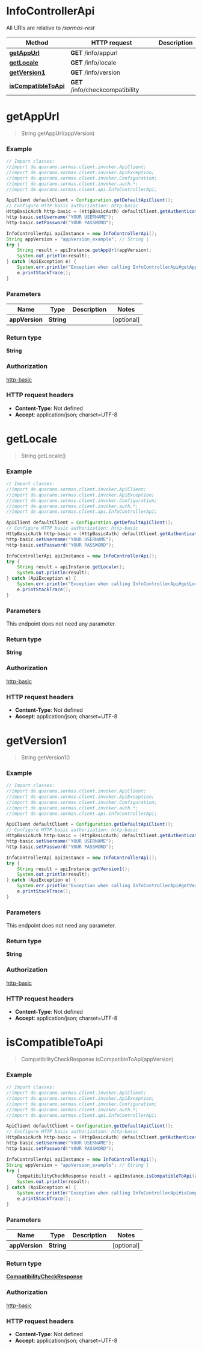 # InfoControllerApi

All URIs are relative to _/sormas-rest_

| Method                                                          | HTTP request                     | Description |
| --------------------------------------------------------------- | -------------------------------- | ----------- |
| [**getAppUrl**](InfoControllerApi.md#getAppUrl)                 | **GET** /info/appurl             |
| [**getLocale**](InfoControllerApi.md#getLocale)                 | **GET** /info/locale             |
| [**getVersion1**](InfoControllerApi.md#getVersion1)             | **GET** /info/version            |
| [**isCompatibleToApi**](InfoControllerApi.md#isCompatibleToApi) | **GET** /info/checkcompatibility |

<a name="getAppUrl"></a>

# **getAppUrl**

> String getAppUrl(appVersion)

### Example

```java
// Import classes:
//import de.quarano.sormas.client.invoker.ApiClient;
//import de.quarano.sormas.client.invoker.ApiException;
//import de.quarano.sormas.client.invoker.Configuration;
//import de.quarano.sormas.client.invoker.auth.*;
//import de.quarano.sormas.client.api.InfoControllerApi;

ApiClient defaultClient = Configuration.getDefaultApiClient();
// Configure HTTP basic authorization: http-basic
HttpBasicAuth http-basic = (HttpBasicAuth) defaultClient.getAuthentication("http-basic");
http-basic.setUsername("YOUR USERNAME");
http-basic.setPassword("YOUR PASSWORD");

InfoControllerApi apiInstance = new InfoControllerApi();
String appVersion = "appVersion_example"; // String |
try {
    String result = apiInstance.getAppUrl(appVersion);
    System.out.println(result);
} catch (ApiException e) {
    System.err.println("Exception when calling InfoControllerApi#getAppUrl");
    e.printStackTrace();
}
```

### Parameters

| Name           | Type       | Description | Notes      |
| -------------- | ---------- | ----------- | ---------- |
| **appVersion** | **String** |             | [optional] |

### Return type

**String**

### Authorization

[http-basic](../README.md#http-basic)

### HTTP request headers

- **Content-Type**: Not defined
- **Accept**: application/json; charset=UTF-8

<a name="getLocale"></a>

# **getLocale**

> String getLocale()

### Example

```java
// Import classes:
//import de.quarano.sormas.client.invoker.ApiClient;
//import de.quarano.sormas.client.invoker.ApiException;
//import de.quarano.sormas.client.invoker.Configuration;
//import de.quarano.sormas.client.invoker.auth.*;
//import de.quarano.sormas.client.api.InfoControllerApi;

ApiClient defaultClient = Configuration.getDefaultApiClient();
// Configure HTTP basic authorization: http-basic
HttpBasicAuth http-basic = (HttpBasicAuth) defaultClient.getAuthentication("http-basic");
http-basic.setUsername("YOUR USERNAME");
http-basic.setPassword("YOUR PASSWORD");

InfoControllerApi apiInstance = new InfoControllerApi();
try {
    String result = apiInstance.getLocale();
    System.out.println(result);
} catch (ApiException e) {
    System.err.println("Exception when calling InfoControllerApi#getLocale");
    e.printStackTrace();
}
```

### Parameters

This endpoint does not need any parameter.

### Return type

**String**

### Authorization

[http-basic](../README.md#http-basic)

### HTTP request headers

- **Content-Type**: Not defined
- **Accept**: application/json; charset=UTF-8

<a name="getVersion1"></a>

# **getVersion1**

> String getVersion1()

### Example

```java
// Import classes:
//import de.quarano.sormas.client.invoker.ApiClient;
//import de.quarano.sormas.client.invoker.ApiException;
//import de.quarano.sormas.client.invoker.Configuration;
//import de.quarano.sormas.client.invoker.auth.*;
//import de.quarano.sormas.client.api.InfoControllerApi;

ApiClient defaultClient = Configuration.getDefaultApiClient();
// Configure HTTP basic authorization: http-basic
HttpBasicAuth http-basic = (HttpBasicAuth) defaultClient.getAuthentication("http-basic");
http-basic.setUsername("YOUR USERNAME");
http-basic.setPassword("YOUR PASSWORD");

InfoControllerApi apiInstance = new InfoControllerApi();
try {
    String result = apiInstance.getVersion1();
    System.out.println(result);
} catch (ApiException e) {
    System.err.println("Exception when calling InfoControllerApi#getVersion1");
    e.printStackTrace();
}
```

### Parameters

This endpoint does not need any parameter.

### Return type

**String**

### Authorization

[http-basic](../README.md#http-basic)

### HTTP request headers

- **Content-Type**: Not defined
- **Accept**: application/json; charset=UTF-8

<a name="isCompatibleToApi"></a>

# **isCompatibleToApi**

> CompatibilityCheckResponse isCompatibleToApi(appVersion)

### Example

```java
// Import classes:
//import de.quarano.sormas.client.invoker.ApiClient;
//import de.quarano.sormas.client.invoker.ApiException;
//import de.quarano.sormas.client.invoker.Configuration;
//import de.quarano.sormas.client.invoker.auth.*;
//import de.quarano.sormas.client.api.InfoControllerApi;

ApiClient defaultClient = Configuration.getDefaultApiClient();
// Configure HTTP basic authorization: http-basic
HttpBasicAuth http-basic = (HttpBasicAuth) defaultClient.getAuthentication("http-basic");
http-basic.setUsername("YOUR USERNAME");
http-basic.setPassword("YOUR PASSWORD");

InfoControllerApi apiInstance = new InfoControllerApi();
String appVersion = "appVersion_example"; // String |
try {
    CompatibilityCheckResponse result = apiInstance.isCompatibleToApi(appVersion);
    System.out.println(result);
} catch (ApiException e) {
    System.err.println("Exception when calling InfoControllerApi#isCompatibleToApi");
    e.printStackTrace();
}
```

### Parameters

| Name           | Type       | Description | Notes      |
| -------------- | ---------- | ----------- | ---------- |
| **appVersion** | **String** |             | [optional] |

### Return type

[**CompatibilityCheckResponse**](CompatibilityCheckResponse.md)

### Authorization

[http-basic](../README.md#http-basic)

### HTTP request headers

- **Content-Type**: Not defined
- **Accept**: application/json; charset=UTF-8
